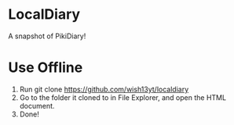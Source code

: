 # LocalDiary
A snapshot of PikiDiary!
# Use Offline
1. Run git clone https://github.com/wish13yt/localdiary
2. Go to the folder it cloned to in File Explorer, and open the HTML document.
3. Done!
